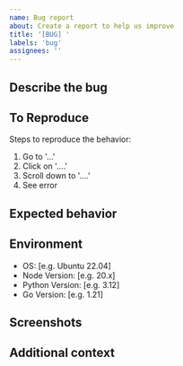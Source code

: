 ```yaml
---
name: Bug report
about: Create a report to help us improve
title: '[BUG] '
labels: 'bug'
assignees: ''
---
```


## Describe the bug
<!-- A clear and concise description of what the bug is -->

## To Reproduce
Steps to reproduce the behavior:
1. Go to '...'
2. Click on '....'
3. Scroll down to '....'
4. See error

## Expected behavior
<!-- A clear and concise description of what you expected to happen -->

## Environment
- OS: [e.g. Ubuntu 22.04]
- Node Version: [e.g. 20.x]
- Python Version: [e.g. 3.12]
- Go Version: [e.g. 1.21]

## Screenshots
<!-- If applicable, add screenshots to help explain your problem -->

## Additional context
<!-- Add any other context about the problem here -->
